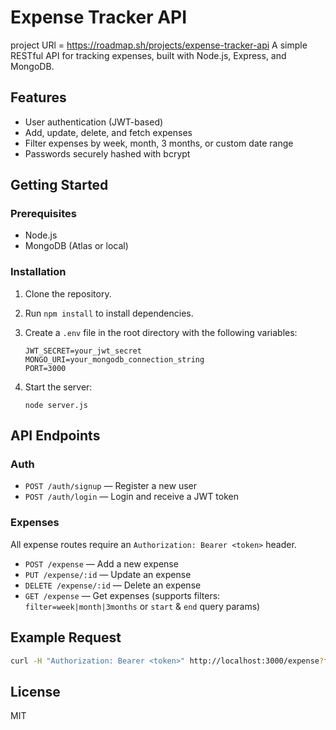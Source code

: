 # Expense Tracker API
project URl = https://roadmap.sh/projects/expense-tracker-api
A simple RESTful API for tracking expenses, built with Node.js, Express, and MongoDB.

## Features

- User authentication (JWT-based)
- Add, update, delete, and fetch expenses
- Filter expenses by week, month, 3 months, or custom date range
- Passwords securely hashed with bcrypt

## Getting Started

### Prerequisites

- Node.js
- MongoDB (Atlas or local)

### Installation

1. Clone the repository.
2. Run `npm install` to install dependencies.
3. Create a `.env` file in the root directory with the following variables:

    ```
    JWT_SECRET=your_jwt_secret
    MONGO_URI=your_mongodb_connection_string
    PORT=3000
    ```

4. Start the server:

    ```
    node server.js
    ```

## API Endpoints

### Auth

- `POST /auth/signup` — Register a new user
- `POST /auth/login` — Login and receive a JWT token

### Expenses

All expense routes require an `Authorization: Bearer <token>` header.

- `POST /expense` — Add a new expense
- `PUT /expense/:id` — Update an expense
- `DELETE /expense/:id` — Delete an expense
- `GET /expense` — Get expenses (supports filters: `filter=week|month|3months` or `start` & `end` query params)

## Example Request

```sh
curl -H "Authorization: Bearer <token>" http://localhost:3000/expense?filter=month
```

## License

MIT
